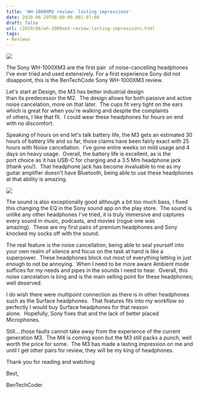 ```yaml
---
title: 'WH-1000XM3 review: lasting impressions'
date: 2020-06-29T08:00:00.002-07:00
draft: false
url: /2020/06/wh-1000xm3-review-lasting-impressions.html
tags: 
- Reviews
---
```


  

[![](https://1.bp.blogspot.com/-YEgMaHNM-8Y/XvX3cGgCyxI/AAAAAAAAHkQ/udma0kDG7d0Jfc6YdpA8OnWom_KZ8oFsACK4BGAsYHg/w625-h351/IMG_20200625_151426.jpg)](https://1.bp.blogspot.com/-YEgMaHNM-8Y/XvX3cGgCyxI/AAAAAAAAHkQ/udma0kDG7d0Jfc6YdpA8OnWom_KZ8oFsACK4BGAsYHg/s3840/IMG_20200625_151426.jpg)

  

The Sony WH-1000XM3 are the first pair  of noise-cancelling headphones I've ever tried and used extensively. For a first experience Sony did not disappoint, this is the BenTechCode Sony WH-1000XM3 review.

  

  

Let's start at Design, the M3 has better industrial design than its predecessor the M2.  The design allows for both passive and active noise cancelation, more on that later.  The cups fit very tight on the ears which is great for when you're walking and despite the complaints of others, I like that fit.  I could wear these headphones for hours on end with no discomfort.

  

  

Speaking of hours on end let's talk battery life, the M3 gets an estimated 30 hours of battery life and so far, those claims have been fairly exact with 25 hours with Noise cancellation.  I've gone entire weeks on mild usage and 4 days on heavy usage.  Overall, the battery life is excellent, as is the port choice as it has USB-C for charging and a 3.5 Mm headphone jack (thank you!).  That headphone jack has become invaluable to me as my guitar amplifier doesn't have Bluetooth, being able to use these headphones at that ability is amazing.

[![](https://1.bp.blogspot.com/-527JpNmGBXw/XvoB8tUoV4I/AAAAAAAAHuk/pGRcODANLjMfIhvqjlz6ysObohy_XlPaQCK4BGAsYHg/s320/IMG_20200625_151425.jpg)](https://1.bp.blogspot.com/-527JpNmGBXw/XvoB8tUoV4I/AAAAAAAAHuk/pGRcODANLjMfIhvqjlz6ysObohy_XlPaQCK4BGAsYHg/s3840/IMG_20200625_151425.jpg)

  

The sound is also exceptionally good although a bit too much bass, I fixed this changing the EQ in the Sony sound app on the play store.  The sound is unlike any other headphones I've tried, it is truly immersive and captures every sound in music, podcasts, and movies (rogue one was amazing).  These are my first pairs of premium headphones and Sony knocked my socks off with the sound.

  

The real feature is the noise cancellation, being able to seal yourself into your own realm of silence and focus on the task at hand is like a superpower.  These headphones block out most of everything letting in just enough to not be annoying.  When I need to be more aware Ambient mode suffices for my needs and pipes in the sounds I need to hear.  Overall, this noise cancelation is king and is the main selling point for these headphones; well deserved. 

  

I do wish there were multipoint connection as there is in other headphones such as the Surface headphones.  That features fits into my workflow so perfectly I would buy Surface headphones for that reason alone.  Hopefully, Sony fixes that and the lack of better placed Microphones.

  

Still....those faults cannot take away from the experience of the current generation M3.  The M4 is coming soon but the M3 still packs a punch, well worth the price for some.  The M3 has made a lasting impression on me and until I get other pairs for review, they will be my king of headphones.

  

  

Thank you for reading and watching

Best,

BenTechCoder